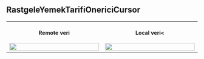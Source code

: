 ## RastgeleYemekTarifiOnericiCursor

<table style="width: 100%;">
    <tr>
        <td style="text-align: center; width: 16.67%;">
            <h4 style="font-size: 14px;">Remote veri</h4>
            <img src="https://github.com/user-attachments/assets/371aaebe-cc84-40db-9dc3-b824b1682a62" style="width: 100%; height: auto;">
        </td>
        <td style="text-align: center; width: 16.67%;">
            <h4 style="font-size: 14px;">Local veri<</h4>
            <img src="https://github.com/user-attachments/assets/806498d3-2d5f-4766-af52-babe4ef7ce16" style="width: 100%; height: auto;">
        </td>
    </tr>
</table>
